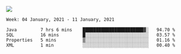 <!--
**Mat2ja/Mat2ja** is a ✨ _special_ ✨ repository because its `README.md` (this file) appears on your GitHub profile.

Here are some ideas to get you started:

- 🔭 I’m currently working on ...
- 🌱 I’m currently learning ...
- 👯 I’m looking to collaborate on ...
- 🤔 I’m looking for help with ...
- 💬 Ask me about ...
- 📫 How to reach me: ...
- 😄 Pronouns: ...
- ⚡ Fun fact: ...
-->

<img src='https://media.giphy.com/media/xT9IgG50Fb7Mi0prBC/giphy.gif'>

<!--START_SECTION:waka-->
```text
Week: 04 January, 2021 - 11 January, 2021

Java         7 hrs 6 mins    ███████████████████████▓░   94.70 % 
SQL          16 mins         █░░░░░░░░░░░░░░░░░░░░░░░░   03.57 % 
Properties   5 mins          ▒░░░░░░░░░░░░░░░░░░░░░░░░   01.16 % 
XML          1 min           ░░░░░░░░░░░░░░░░░░░░░░░░░   00.40 % 
```
<!--END_SECTION:waka-->
